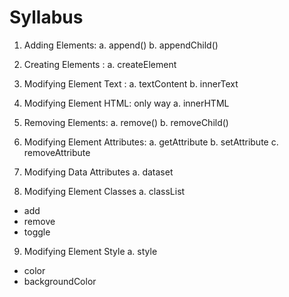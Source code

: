 # Syllabus

1. Adding Elements: 
a. append()
b. appendChild()

2. Creating Elements : 
a. createElement 

3. Modifying Element Text : 
a. textContent
b. innerText

4. Modifying Element HTML: only way
a. innerHTML

5. Removing Elements:
a. remove()
b. removeChild()

6. Modifying Element Attributes:
a. getAttribute
b. setAttribute
c. removeAttribute

7. Modifying Data Attributes
a. dataset

8. Modifying Element Classes
a. classList
- add
- remove
- toggle

9. Modifying Element Style
a. style
- color
- backgroundColor

